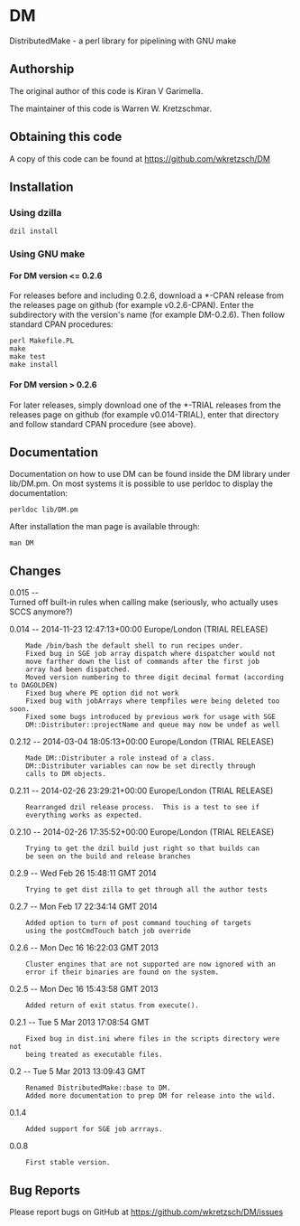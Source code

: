 # DM

DistributedMake - a perl library for pipelining with GNU make

## Authorship

The original author of this code is Kiran V Garimella.

The maintainer of this code is Warren W. Kretzschmar.

## Obtaining this code

A copy of this code can be found at https://github.com/wkretzsch/DM

## Installation

### Using dzilla

    dzil install

### Using GNU make

#### For DM version <= 0.2.6

For releases before and including 0.2.6, download a *-CPAN release
from the releases page on github (for example v0.2.6-CPAN). 
Enter the subdirectory with the version's name (for example
DM-0.2.6). Then follow standard CPAN procedures:

    perl Makefile.PL
    make
    make test
    make install

#### For DM version > 0.2.6

For later releases, simply download one of the *-TRIAL releases from
the releases page on github (for example v0.014-TRIAL), enter that
directory and follow standard CPAN procedure (see above).

## Documentation

Documentation on how to use DM can be found inside the DM library 
under lib/DM.pm. On most systems it is possible to use perldoc to
display the documentation:

    perldoc lib/DM.pm

After installation the man page is available through:

    man DM

## Changes

0.015  --  
        Turned off built-in rules when calling make (seriously, who actually uses SCCS anymore?)

0.014  --  2014-11-23 12:47:13+00:00 Europe/London (TRIAL RELEASE)

        Made /bin/bash the default shell to run recipes under.
        Fixed bug in SGE job array dispatch where dispatcher would not
        move farther down the list of commands after the first job
        array had been dispatched. 
        Moved version numbering to three digit decimal format (according to DAGOLDEN)
        Fixed bug where PE option did not work
        Fixed bug with jobArrays where tempfiles were being deleted too soon.
        Fixed some bugs introduced by previous work for usage with SGE
        DM::Distributer::projectName and queue may now be undef as well

0.2.12  -- 2014-03-04 18:05:13+00:00 Europe/London (TRIAL RELEASE)

        Made DM::Distributer a role instead of a class.
        DM::Distributer variables can now be set directly through
        calls to DM objects.

0.2.11 -- 2014-02-26 23:29:21+00:00 Europe/London (TRIAL RELEASE)

        Rearranged dzil release process.  This is a test to see if
        everything works as expected. 

0.2.10 -- 2014-02-26 17:35:52+00:00 Europe/London (TRIAL RELEASE)

        Trying to get the dzil build just right so that builds can
        be seen on the build and release branches          

0.2.9  --  Wed Feb 26 15:48:11 GMT 2014

        Trying to get dist zilla to get through all the author tests

0.2.7  -- Mon Feb 17 22:34:14 GMT 2014

        Added option to turn of post command touching of targets
        using the postCmdTouch batch job override

0.2.6 -- Mon Dec 16 16:22:03 GMT 2013

        Cluster engines that are not supported are now ignored with an
        error if their binaries are found on the system.

0.2.5 -- Mon Dec 16 15:43:58 GMT 2013

        Added return of exit status from execute().

0.2.1  -- Tue  5 Mar 2013 17:08:54 GMT

        Fixed bug in dist.ini where files in the scripts directory were not
        being treated as executable files. 

0.2   --  Tue  5 Mar 2013 13:09:43 GMT

        Renamed DistributedMake::base to DM.
        Added more documentation to prep DM for release into the wild.

0.1.4

        Added support for SGE job arrrays.

0.0.8

        First stable version.

## Bug Reports

Please report bugs on GitHub at https://github.com/wkretzsch/DM/issues
